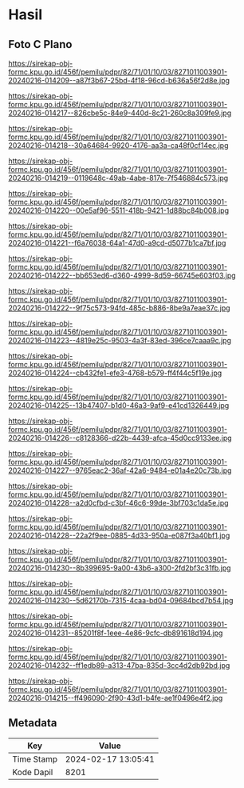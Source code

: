 # Hasil

## Foto C Plano

https://sirekap-obj-formc.kpu.go.id/456f/pemilu/pdpr/82/71/01/10/03/8271011003901-20240216-014209--a87f3b67-25bd-4f18-96cd-b636a56f2d8e.jpg

https://sirekap-obj-formc.kpu.go.id/456f/pemilu/pdpr/82/71/01/10/03/8271011003901-20240216-014217--826cbe5c-84e9-440d-8c21-260c8a309fe9.jpg

https://sirekap-obj-formc.kpu.go.id/456f/pemilu/pdpr/82/71/01/10/03/8271011003901-20240216-014218--30a64684-9920-4176-aa3a-ca48f0cf14ec.jpg

https://sirekap-obj-formc.kpu.go.id/456f/pemilu/pdpr/82/71/01/10/03/8271011003901-20240216-014219--0119648c-49ab-4abe-817e-7f546884c573.jpg

https://sirekap-obj-formc.kpu.go.id/456f/pemilu/pdpr/82/71/01/10/03/8271011003901-20240216-014220--00e5af96-5511-418b-9421-1d88bc84b008.jpg

https://sirekap-obj-formc.kpu.go.id/456f/pemilu/pdpr/82/71/01/10/03/8271011003901-20240216-014221--f6a76038-64a1-47d0-a9cd-d5077b1ca7bf.jpg

https://sirekap-obj-formc.kpu.go.id/456f/pemilu/pdpr/82/71/01/10/03/8271011003901-20240216-014222--bb653ed6-d360-4999-8d59-66745e603f03.jpg

https://sirekap-obj-formc.kpu.go.id/456f/pemilu/pdpr/82/71/01/10/03/8271011003901-20240216-014222--9f75c573-94fd-485c-b886-8be9a7eae37c.jpg

https://sirekap-obj-formc.kpu.go.id/456f/pemilu/pdpr/82/71/01/10/03/8271011003901-20240216-014223--4819e25c-9503-4a3f-83ed-396ce7caaa9c.jpg

https://sirekap-obj-formc.kpu.go.id/456f/pemilu/pdpr/82/71/01/10/03/8271011003901-20240216-014224--cb432fe1-efe3-4768-b579-ff4f44c5f19e.jpg

https://sirekap-obj-formc.kpu.go.id/456f/pemilu/pdpr/82/71/01/10/03/8271011003901-20240216-014225--13b47407-b1d0-46a3-9af9-e41cd1326449.jpg

https://sirekap-obj-formc.kpu.go.id/456f/pemilu/pdpr/82/71/01/10/03/8271011003901-20240216-014226--c8128366-d22b-4439-afca-45d0cc9133ee.jpg

https://sirekap-obj-formc.kpu.go.id/456f/pemilu/pdpr/82/71/01/10/03/8271011003901-20240216-014227--9765eac2-36af-42a6-9484-e01a4e20c73b.jpg

https://sirekap-obj-formc.kpu.go.id/456f/pemilu/pdpr/82/71/01/10/03/8271011003901-20240216-014228--a2d0cfbd-c3bf-46c6-99de-3bf703c1da5e.jpg

https://sirekap-obj-formc.kpu.go.id/456f/pemilu/pdpr/82/71/01/10/03/8271011003901-20240216-014228--22a2f9ee-0885-4d33-950a-e087f3a40bf1.jpg

https://sirekap-obj-formc.kpu.go.id/456f/pemilu/pdpr/82/71/01/10/03/8271011003901-20240216-014230--8b399695-9a00-43b6-a300-2fd2bf3c31fb.jpg

https://sirekap-obj-formc.kpu.go.id/456f/pemilu/pdpr/82/71/01/10/03/8271011003901-20240216-014230--5d62170b-7315-4caa-bd04-09684bcd7b54.jpg

https://sirekap-obj-formc.kpu.go.id/456f/pemilu/pdpr/82/71/01/10/03/8271011003901-20240216-014231--85201f8f-1eee-4e86-9cfc-db891618d194.jpg

https://sirekap-obj-formc.kpu.go.id/456f/pemilu/pdpr/82/71/01/10/03/8271011003901-20240216-014232--ff1edb89-a313-47ba-835d-3cc4d2db92bd.jpg

https://sirekap-obj-formc.kpu.go.id/456f/pemilu/pdpr/82/71/01/10/03/8271011003901-20240216-014215--ff496090-2f90-43d1-b4fe-ae1f0496e4f2.jpg


## Metadata

| Key        | Value               |
| ---------- | ------------------- |
| Time Stamp | 2024-02-17 13:05:41 |
| Kode Dapil | 8201                |



